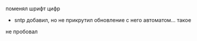 поменял шрифт цифр


+ sntp добавил, но не прикрутил обновление с него автоматом... такое

не пробовал